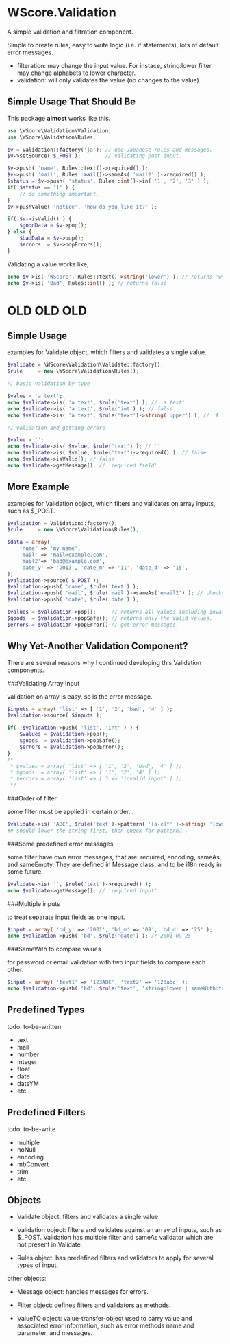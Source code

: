 WScore.Validation
=================

A simple validation and filtration component.

Simple to create rules, easy to write logic (i.e. if statements),
lots of default error messages.



*   filteration:
    may change the input value. For instace, string:lower filter may change alphabets to lower character.
*   validation:
    will only validates the value (no changes to the value).


Simple Usage That Should Be
---------------------------

This package **almost** works like this.

```php
use \WScore\Validation\Validation;
use \WScore\Validation\Rules;

$v = Validation::factory('ja'); // use Japanese rules and messages.
$v->setSource( $_POST );        // validating post input.

$v->push( 'name', Rules::text()->required() );
$v->push( 'mail', Rules::mail()->sameAs( 'mail2' )->required() );
$status = $v->push( 'status', Rules::int()->in( '1', '2', '3' ) );
if( $status == '1' ) {
    // do something important.
}
$v->pushValue( 'notice', 'how do you like it?' );

if( $v->isValid() ) {
    $goodData = $v->pop();
} else {
    $badData = $v->pop();
    $errors  = $v->popErrors();
}

```

Validating a value works like,

```php
echo $v->is( 'WScore', Rules::text()->string('lower') ); // returns 'wscore'
echo $v->is( 'Bad', Rules::int() ); // returns false
```


OLD OLD OLD
===========

Simple Usage
------------

examples for Validate object, which filters and validates a single value. 

```php
$validate = \WScore\Validation\Validate::factory();
$rule     = new \WScore\Validation\Rules();

// basic validation by type

$value = 'a text';
echo $validate->is( 'a text', $rule('text') ); // 'a text'
echo $validate->is( 'a text', $rule('int') ); // false
echo $validate->is( 'a text', $rule('text')->string('upper') ); // 'A TEXT'

// validation and getting errors

$value = '';
echo $validate->is( $value, $rule('text') ); // ''
echo $validate->is( $value, $rule('text')->required() ); // false
echo $validate->isValid(); // false
echo $validate->getMessage(); // 'required field'
```


More Example
------------

examples for Validation object, which filters and validates on array inputs,
such as $_POST. 


```php
$validation = Validation::factory();
$rule     = new \WScore\Validation\Rules();

$data = array(
    'name' => 'my name',
    'mail' => 'mail@example.com',
    'mail2'=> 'bad@example.com',
    'date_y' => '2013', 'date_m' => '11', 'date_d' => '15',
);
$validation->source( $_POST );
$validation->push( 'name', $rule('text') );
$validation->push( 'mail', $rule('mail')->sameAs('email2') ); // checks against email2 input. 
$validation->push( 'date', $rule('date') );

$values = $validation->pop();     // returns all values including invalid ones.
$goods  = $validation->popSafe(); // returns only the valid values.
$errors = $validation->popError();// get error messages.
```

Why Yet-Another Validation Component?
-------------------------------------

There are several reasons why I continued developing this Validation components. 

###Validating Array Input

validation on array is easy. so is the error message. 

```php
$inputs = array( 'list' => [ '1', '2', 'bad', '4' ] );
$validation->source( $inputs );

if( !$validation->push( 'list', 'int' ) ) {
    $values = $validation->pop();
    $goods  = $validation->popSafe();
    $errors = $validation->popError();
}
/*
 * $values = array( 'list' => [ '1', '2', 'bad', '4' ] );
 * $goods  = array( 'list' => [ '1', '2', '4' ] );
 * $errors = array( 'list' => [ 3 => 'invalid input' ] );
 */
```

###Order of filter

some filter must be applied in certain order... 

```php
$validate->is( 'ABC', $rule('text')->pattern( '[a-c]*' )->string( 'lower' );
## should lower the string first, then check for pattern...
```

###Some predefined error messages

some filter have own error messages, 
that are: required, encoding, sameAs, and sameEmpty. 
They are defined in Message class, and to be i18n ready in some future.

```php
$validate->is( '', $rule('text')->required() );
echo $validate->getMessage(); // 'required input'
```

###Multiple inputs

to treat separate input fields as one input. 

```php
$input = array( 'bd_y' => '2001', 'bd_m' => '09', 'bd_d' => '25' );
echo $validation->push( 'bd', $rule('date') ); // 2001-09-25
```

###SameWith to compare values

for password or email validation with two input fields 
to compare each other. 

```php
$input = array( 'text1' => '123ABC', 'text2' => '123abc' );
echo $validation->push( 'bd', $rule('text', 'string:lower | sameWith:text2' ) ); // 123abc
```

Predefined Types
----------------

todo: to-be-written

*   text
*   mail
*   number
*   integer
*   float
*   date
*   dateYM
*   etc.

Predefined Filters
------------------

todo: to-be-write

*   multiple
*   noNull
*   encoding
*   mbConvert
*   trim
*   etc.

Objects
-------

*   Validate object:
    filters and validates a single value.

*   Validation object:
    filters and validates against an array of inputs, such as $_POST.
    Validation has multiple filter and sameAs validator which are not present in Validate.

*   Rules object:
    has predefined filters and validators to apply for several types of input.

other objects:

*   Message object:
    handles messages for errors. 

*   Filter object:
    defines filters and validators as methods. 

*   ValueTO object:
    value-transfer-object used to carry value and associated error information, 
    such as error methods name and parameter, and messages. 

